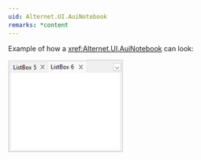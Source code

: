 ```yaml
---
uid: Alternet.UI.AuiNotebook
remarks: *content
---
```


Example of how a <xref:Alternet.UI.AuiNotebook> can look:

![AuiNotebook](images/auinotebook.png)
